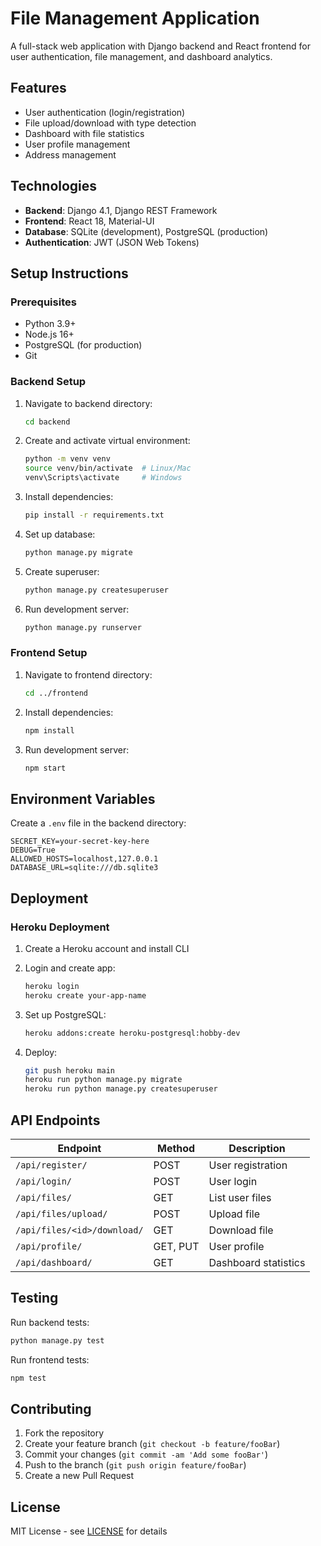 # File Management Application

A full-stack web application with Django backend and React frontend for user authentication, file management, and dashboard analytics.

## Features

- User authentication (login/registration)
- File upload/download with type detection
- Dashboard with file statistics
- User profile management
- Address management

## Technologies

- **Backend**: Django 4.1, Django REST Framework
- **Frontend**: React 18, Material-UI
- **Database**: SQLite (development), PostgreSQL (production)
- **Authentication**: JWT (JSON Web Tokens)

## Setup Instructions

### Prerequisites

- Python 3.9+
- Node.js 16+
- PostgreSQL (for production)
- Git

### Backend Setup

1. Navigate to backend directory:
   ```bash
   cd backend
   ```

2. Create and activate virtual environment:
   ```bash
   python -m venv venv
   source venv/bin/activate  # Linux/Mac
   venv\Scripts\activate     # Windows
   ```

3. Install dependencies:
   ```bash
   pip install -r requirements.txt
   ```

4. Set up database:
   ```bash
   python manage.py migrate
   ```

5. Create superuser:
   ```bash
   python manage.py createsuperuser
   ```

6. Run development server:
   ```bash
   python manage.py runserver
   ```

### Frontend Setup

1. Navigate to frontend directory:
   ```bash
   cd ../frontend
   ```

2. Install dependencies:
   ```bash
   npm install
   ```

3. Run development server:
   ```bash
   npm start
   ```

## Environment Variables

Create a `.env` file in the backend directory:

```
SECRET_KEY=your-secret-key-here
DEBUG=True
ALLOWED_HOSTS=localhost,127.0.0.1
DATABASE_URL=sqlite:///db.sqlite3
```

## Deployment

### Heroku Deployment

1. Create a Heroku account and install CLI
2. Login and create app:
   ```bash
   heroku login
   heroku create your-app-name
   ```

3. Set up PostgreSQL:
   ```bash
   heroku addons:create heroku-postgresql:hobby-dev
   ```

4. Deploy:
   ```bash
   git push heroku main
   heroku run python manage.py migrate
   heroku run python manage.py createsuperuser
   ```

## API Endpoints

| Endpoint | Method | Description |
|----------|--------|-------------|
| `/api/register/` | POST | User registration |
| `/api/login/` | POST | User login |
| `/api/files/` | GET | List user files |
| `/api/files/upload/` | POST | Upload file |
| `/api/files/<id>/download/` | GET | Download file |
| `/api/profile/` | GET, PUT | User profile |
| `/api/dashboard/` | GET | Dashboard statistics |

## Testing

Run backend tests:
```bash
python manage.py test
```

Run frontend tests:
```bash
npm test
```

## Contributing

1. Fork the repository
2. Create your feature branch (`git checkout -b feature/fooBar`)
3. Commit your changes (`git commit -am 'Add some fooBar'`)
4. Push to the branch (`git push origin feature/fooBar`)
5. Create a new Pull Request

## License

MIT License - see [LICENSE](LICENSE) for details